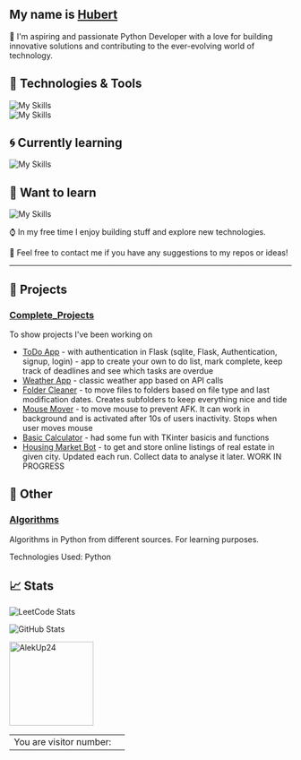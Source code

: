 
## My name is [Hubert](https://alekup24.github.io/)


:wave: I'm aspiring and passionate Python Developer with a love for building innovative solutions and contributing to the ever-evolving world of technology.

## :wrench: Technologies & Tools

![My Skills](https://skillicons.dev/icons?i=py,flask,sqlite,selenium,sklearn) <br>
![My Skills](https://skillicons.dev/icons?i=html,css,bootstrap,js,git,github)

## :cyclone: Currently learning 

![My Skills](https://skillicons.dev/icons?i=django,mongodb)

## 🧠 Want to learn 

![My Skills](https://skillicons.dev/icons?i=fastapi,docker,kubernetes,react,nodejs)


:watch: In my free time I enjoy building stuff and explore new technologies.

:bookmark_tabs: Feel free to contact me if you have any suggestions to my repos or ideas!


---


## :rocket: Projects

### [Complete_Projects](https://github.com/AlekUp24/Complete_Projects)
To show projects I've been working on
- [ToDo App](https://github.com/AlekUp24/Flask_My_One_Off_ToDo) - with authentication in Flask (sqlite, Flask, Authentication, signup, login) - app to create your own to do list, mark complete, keep track of deadlines and see which tasks are overdue
- [Weather App](https://github.com/AlekUp24/Flask_Weather_App) - classic weather app based on API calls
- [Folder Cleaner](https://github.com/AlekUp24/Complete_Projects/blob/main/FolderCleanerTool.py) - to move files to folders based on file type and last modification dates. Creates subfolders to keep everything nice and tide
- [Mouse Mover](https://github.com/AlekUp24/Complete_Projects/blob/main/MouseMover.py) - to move mouse to prevent AFK. It can work in background and is activated after 10s of users inactivity. Stops when user moves mouse
- [Basic Calculator](https://github.com/AlekUp24/Complete_Projects/blob/main/calculatorBasic.py) - had some fun with TKinter basicis and functions
- [Housing Market Bot](https://github.com/AlekUp24/Complete_Projects/blob/main/WebScraping%20Selenium/HousingMarketBot.py) - to get and store online listings of real estate in given city. Updated each run. Collect data to analyse it later. WORK IN PROGRESS


## :pencil: Other

### [Algorithms](https://github.com/AlekUp24/Algorithms)
Algorithms in Python from different sources. For learning purposes.

Technologies Used: Python


## :chart_with_upwards_trend: Stats

  ![LeetCode Stats](https://leetcard.jacoblin.cool/AlekUp24?theme=dark&font=Amiko)</br>
  
  ![GitHub Stats](https://github-readme-streak-stats.herokuapp.com/?user=AlekUp24&theme=dark)</br>

<span>
  <img  height="150px" src="https://github-readme-stats.vercel.app/api/top-langs?username=AlekUp24&show_icons=true&locale=en&layout=compact&theme=transparent" alt="AlekUp24" /> 
</span></br>
  
<table>
  <tr>
    <td>You are visitor number: </td>
    <td><img src="https://profile-counter.glitch.me/akelup24/count.svg" alt="" /></td>
  </tr>
</table>
